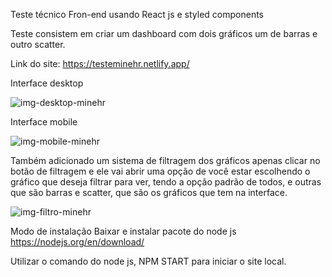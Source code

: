 Teste técnico Fron-end usando React js e styled components

Teste consistem em criar um dashboard com dois gráficos um de barras e outro scatter.

Link do site: https://testeminehr.netlify.app/

Interface desktop


![img-desktop-minehr](https://user-images.githubusercontent.com/95238029/173624866-b143f159-7817-4911-b4cb-f1e1776e3631.jpg)



Interface mobile 

![img-mobile-minehr](https://user-images.githubusercontent.com/95238029/173624970-433cf752-6ed7-4796-bd14-58e111ad2227.jpg)



Também adicionado um sistema de filtragem dos gráficos apenas clicar no botão de filtragem e ele vai abrir uma opção de você estar escolhendo o gráfico que deseja filtrar para ver, tendo a opção padrão de todos, e outras que são barras e scatter, que são os gráficos que tem na interface.

![img-filtro-minehr](https://user-images.githubusercontent.com/95238029/173625554-503adabd-4877-4f85-b2ca-932c9da48ffc.jpg)



Modo de instalação
Baixar e instalar pacote do node js https://nodejs.org/en/download/ 

Utilizar o comando do node js, NPM START para iniciar o site local.


